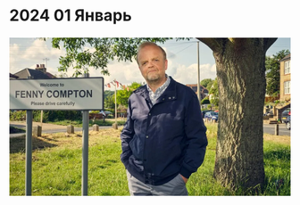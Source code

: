 

# 2024 01 Январь

### 


![images/mr-bates-vs-the-post-office-the-real-story.png](images/mr-bates-vs-the-post-office-the-real-story.png)
